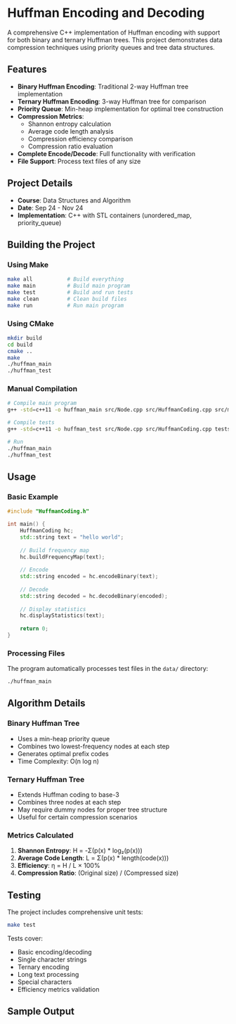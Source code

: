 # Huffman Encoding and Decoding

A comprehensive C++ implementation of Huffman encoding with support for both binary and ternary Huffman trees. This project demonstrates data compression techniques using priority queues and tree data structures.

## Features

- **Binary Huffman Encoding**: Traditional 2-way Huffman tree implementation
- **Ternary Huffman Encoding**: 3-way Huffman tree for comparison
- **Priority Queue**: Min-heap implementation for optimal tree construction
- **Compression Metrics**: 
  - Shannon entropy calculation
  - Average code length analysis
  - Compression efficiency comparison
  - Compression ratio evaluation
- **Complete Encode/Decode**: Full functionality with verification
- **File Support**: Process text files of any size

## Project Details

- **Course**: Data Structures and Algorithm
- **Date**: Sep 24 - Nov 24
- **Implementation**: C++ with STL containers (unordered_map, priority_queue)

## Building the Project

### Using Make
```bash
make all           # Build everything
make main          # Build main program
make test          # Build and run tests
make clean         # Clean build files
make run           # Run main program
```

### Using CMake
```bash
mkdir build
cd build
cmake ..
make
./huffman_main
./huffman_test
```

### Manual Compilation
```bash
# Compile main program
g++ -std=c++11 -o huffman_main src/Node.cpp src/HuffmanCoding.cpp src/main.cpp

# Compile tests
g++ -std=c++11 -o huffman_test src/Node.cpp src/HuffmanCoding.cpp tests/test.cpp

# Run
./huffman_main
./huffman_test
```

## Usage

### Basic Example
```cpp
#include "HuffmanCoding.h"

int main() {
    HuffmanCoding hc;
    std::string text = "hello world";
    
    // Build frequency map
    hc.buildFrequencyMap(text);
    
    // Encode
    std::string encoded = hc.encodeBinary(text);
    
    // Decode
    std::string decoded = hc.decodeBinary(encoded);
    
    // Display statistics
    hc.displayStatistics(text);
    
    return 0;
}
```

### Processing Files

The program automatically processes test files in the `data/` directory:
```bash
./huffman_main
```

## Algorithm Details

### Binary Huffman Tree
- Uses a min-heap priority queue
- Combines two lowest-frequency nodes at each step
- Generates optimal prefix codes
- Time Complexity: O(n log n)

### Ternary Huffman Tree
- Extends Huffman coding to base-3
- Combines three nodes at each step
- May require dummy nodes for proper tree structure
- Useful for certain compression scenarios

### Metrics Calculated

1. **Shannon Entropy**: H = -Σ(p(x) * log₂(p(x)))
2. **Average Code Length**: L = Σ(p(x) * length(code(x)))
3. **Efficiency**: η = H / L × 100%
4. **Compression Ratio**: (Original size) / (Compressed size)

## Testing

The project includes comprehensive unit tests:
```bash
make test
```

Tests cover:
- Basic encoding/decoding
- Single character strings
- Ternary encoding
- Long text processing
- Special characters
- Efficiency metrics validation

## Sample Output

